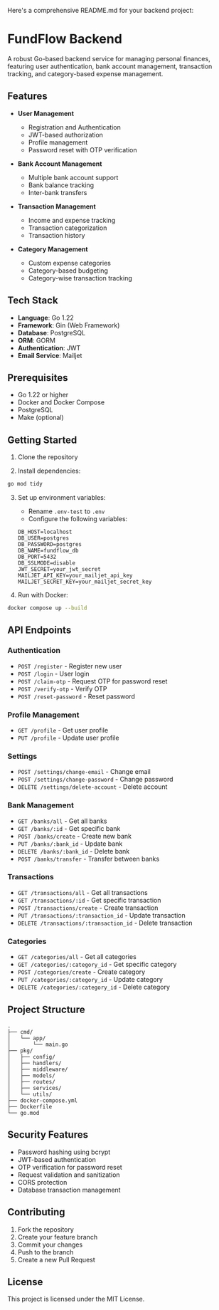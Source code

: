 Here's a comprehensive README.md for your backend project:

# FundFlow Backend

A robust Go-based backend service for managing personal finances, featuring user authentication, bank account management, transaction tracking, and category-based expense management.

## Features

- **User Management**
  - Registration and Authentication
  - JWT-based authorization
  - Profile management
  - Password reset with OTP verification

- **Bank Account Management**
  - Multiple bank account support
  - Bank balance tracking
  - Inter-bank transfers

- **Transaction Management**
  - Income and expense tracking
  - Transaction categorization
  - Transaction history

- **Category Management**
  - Custom expense categories
  - Category-based budgeting
  - Category-wise transaction tracking

## Tech Stack

- **Language**: Go 1.22
- **Framework**: Gin (Web Framework)
- **Database**: PostgreSQL
- **ORM**: GORM
- **Authentication**: JWT
- **Email Service**: Mailjet

## Prerequisites

- Go 1.22 or higher
- Docker and Docker Compose
- PostgreSQL
- Make (optional)

## Getting Started

1. Clone the repository

2. Install dependencies:
```bash
go mod tidy
```

3. Set up environment variables:
   - Rename `.env-test` to `.env`
   - Configure the following variables:
   ```
   DB_HOST=localhost
   DB_USER=postgres
   DB_PASSWORD=postgres
   DB_NAME=fundflow_db
   DB_PORT=5432
   DB_SSLMODE=disable
   JWT_SECRET=your_jwt_secret
   MAILJET_API_KEY=your_mailjet_api_key
   MAILJET_SECRET_KEY=your_mailjet_secret_key
   ```

4. Run with Docker:
```bash
docker compose up --build
```

## API Endpoints

### Authentication
- `POST /register` - Register new user
- `POST /login` - User login
- `POST /claim-otp` - Request OTP for password reset
- `POST /verify-otp` - Verify OTP
- `POST /reset-password` - Reset password

### Profile Management
- `GET /profile` - Get user profile
- `PUT /profile` - Update user profile

### Settings
- `POST /settings/change-email` - Change email
- `POST /settings/change-password` - Change password
- `DELETE /settings/delete-account` - Delete account

### Bank Management
- `GET /banks/all` - Get all banks
- `GET /banks/:id` - Get specific bank
- `POST /banks/create` - Create new bank
- `PUT /banks/:bank_id` - Update bank
- `DELETE /banks/:bank_id` - Delete bank
- `POST /banks/transfer` - Transfer between banks

### Transactions
- `GET /transactions/all` - Get all transactions
- `GET /transactions/:id` - Get specific transaction
- `POST /transactions/create` - Create transaction
- `PUT /transactions/:transaction_id` - Update transaction
- `DELETE /transactions/:transaction_id` - Delete transaction

### Categories
- `GET /categories/all` - Get all categories
- `GET /categories/:category_id` - Get specific category
- `POST /categories/create` - Create category
- `PUT /categories/:category_id` - Update category
- `DELETE /categories/:category_id` - Delete category

## Project Structure

```
.
├── cmd/
│   └── app/
│       └── main.go
├── pkg/
│   ├── config/
│   ├── handlers/
│   ├── middleware/
│   ├── models/
│   ├── routes/
│   ├── services/
│   └── utils/
├── docker-compose.yml
├── Dockerfile
└── go.mod
```

## Security Features

- Password hashing using bcrypt
- JWT-based authentication
- OTP verification for password reset
- Request validation and sanitization
- CORS protection
- Database transaction management

## Contributing

1. Fork the repository
2. Create your feature branch
3. Commit your changes
4. Push to the branch
5. Create a new Pull Request

## License

This project is licensed under the MIT License.